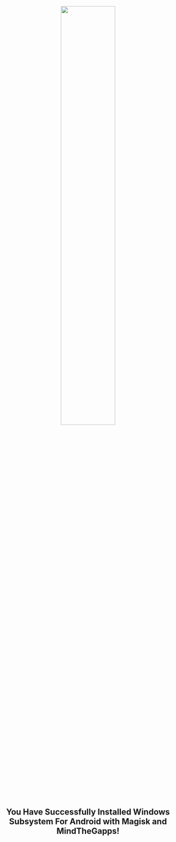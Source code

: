 <p align="center"><picture><img src="https://github.com/MustardChef/WSABuilds/assets/68516357/ad30e8bd-2c13-4d8f-b97c-1f8359bf74d7" width="53%" height="53%"/></p>


<h2><p align="center">You Have Successfully Installed Windows Subsystem For Android with Magisk and MindTheGapps!</p></h2>


